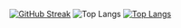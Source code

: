 [![GitHub Streak](https://streak-stats.demolab.com?user=jaddanickhole&theme=carbonfox)](https://git.io/streak-stats)
![Top Langs](https://github-readme-stats.vercel.app/api/top-langs/?username=jaddanickhole&theme=carbonfox)
[![Top Langs](https://github-readme-stats.vercel.app/api/top-langs/?username=crlnvls&layout=compact&theme=carbonfox)](https://github.com/anuraghazra/github-readme-stats)



